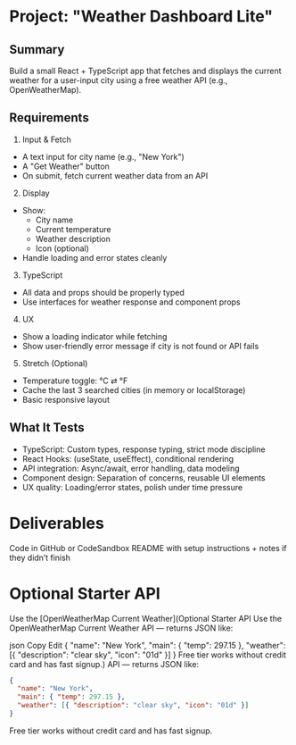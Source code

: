 # Project: "Weather Dashboard Lite"
## Summary
Build a small React + TypeScript app that fetches and displays the current weather for a user-input city using a free weather API (e.g., OpenWeatherMap).

## Requirements
1. Input & Fetch
- A text input for city name (e.g., "New York")
- A "Get Weather" button
- On submit, fetch current weather data from an API
2. Display
- Show:
  - City name
  - Current temperature
  - Weather description
  - Icon (optional)
- Handle loading and error states cleanly
3. TypeScript
- All data and props should be properly typed
- Use interfaces for weather response and component props
4. UX
- Show a loading indicator while fetching
- Show user-friendly error message if city is not found or API fails
5. Stretch (Optional)
- Temperature toggle: °C ⇄ °F
- Cache the last 3 searched cities (in memory or localStorage)
- Basic responsive layout

## What It Tests
- TypeScript: Custom types, response typing, strict mode discipline
- React	Hooks: (useState, useEffect), conditional rendering
- API integration:	Async/await, error handling, data modeling
- Component design:	Separation of concerns, reusable UI elements
- UX quality:	Loading/error states, polish under time pressure

# Deliverables
Code in GitHub or CodeSandbox
README with setup instructions + notes if they didn’t finish

# Optional Starter API
Use the [OpenWeatherMap Current Weather](Optional Starter API
Use the OpenWeatherMap Current Weather API — returns JSON like:

json
Copy
Edit
{
  "name": "New York",
  "main": { "temp": 297.15 },
  "weather": [{ "description": "clear sky", "icon": "01d" }]
}
Free tier works without credit card and has fast signup.) API — returns JSON like:

```json
{
  "name": "New York",
  "main": { "temp": 297.15 },
  "weather": [{ "description": "clear sky", "icon": "01d" }]
}
```
Free tier works without credit card and has fast signup.

